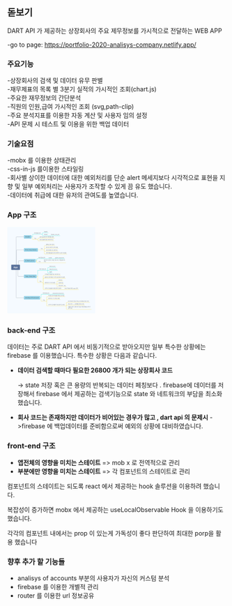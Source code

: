 <!-- @format -->

## 돋보기

DART API 가 제공하는 상장회사의 주요 제무정보를 가시적으로 전달하는 WEB APP

-go to page: <https://portfolio-2020-analisys-company.netlify.app/>

### 주요기능

-상장회사의 검색 및 데이터 유무 판별  
-재무제표의 목록 별 3분기 실적의 가시적인 조회(chart.js)  
-주요한 재무정보의 간단분석  
-직원의 인원,급여 가시적인 조회 (svg,path-clip)  
-주요 분석지표를 이용한 자동 계산 및 사용자 임의 설정  
-API 문제 시 테스트 및 이용을 위한 백업 데이터

### 기술요점

-mobx 를 이용한 상태관리  
-css-in-js 를이용한 스타일링  
-회사별 상이한 데이터에 대한 예외처리를 단순 alert 메세지보다 시각적으로 표현을 지향 및 일부 예외처리는 사용자가 조작할 수 있게 끔 유도 했습니다.  
-데이터에 취급에 대한 유저의 관여도를 높였습니다.

### App 구조

<img src="/App.png" width="40%" height="30%" title="px(픽셀) 크기 설정" alt="RubberDuck"></img>

### back-end 구조

데이터는 주로 DART API 에서 비동기적으로 받아오지만
일부 특수한 상황에는 firebase 를 이용했습니다. 특수한 상황은 다음과 같습니다.

- **데이터 검색할 때마다 필요한 26800 개가 되는 상장회사 코드**

  -> state 저장 혹은 큰 용량의 반복되는 데이터 페칭보다 . firebase에 데이터를 저장해서 firebase 에서 제공하는 검색기능으로 state 와 네트워크의 부담을 최소화했습니다.

- **회사 코드는 존재하지만 데이터가 비어있는 경우가 많고 , dart api 의 문제시**
  ->firebase 에 백업데이터를 준비함으로써 예외의 상황에 대비하였습니다.

### front-end 구조

- **앱전체의 영향을 미치는 스테이트**
  => mob x 로 전역적으로 관리
- **부분에만 영향을 미치는 스테이트**
  => 각 컴포넌트의 스테이트로 관리

컴포넌트의 스테이트는 되도록 react 에서 제공하는 hook 솔루션을 이용하려 했습니다.

복잡성이 증가하면 mobx 에서 제공하는 useLocalObservable Hook 을 이용하기도 했습니다.

각각의 컴포넌트 내에서는 prop 이 있는게 가독성이 좋다 판단하여 최대한 porp을 활용 했습니다

### 향후 추가 할 기능들

- analisys of accounts 부분의 사용자가 자신의 커스텀 분석
- firebase 를 이용한 개별적 관리
- router 를 이용한 url 정보공유
